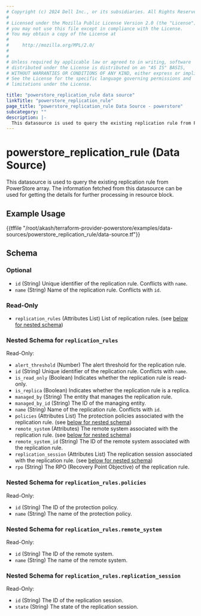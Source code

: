 ```yaml
---
# Copyright (c) 2024 Dell Inc., or its subsidiaries. All Rights Reserved.
# 
# Licensed under the Mozilla Public License Version 2.0 (the "License");
# you may not use this file except in compliance with the License.
# You may obtain a copy of the License at
# 
#     http://mozilla.org/MPL/2.0/
# 
# 
# Unless required by applicable law or agreed to in writing, software
# distributed under the License is distributed on an "AS IS" BASIS,
# WITHOUT WARRANTIES OR CONDITIONS OF ANY KIND, either express or implied.
# See the License for the specific language governing permissions and
# limitations under the License.

title: "powerstore_replication_rule data source"
linkTitle: "powerstore_replication_rule"
page_title: "powerstore_replication_rule Data Source - powerstore"
subcategory: ""
description: |-
  This datasource is used to query the existing replication rule from PowerStore array. The information fetched from this datasource can be used for getting the details for further processing in resource block.
---
```


# powerstore_replication_rule (Data Source)

This datasource is used to query the existing replication rule from PowerStore array. The information fetched from this datasource can be used for getting the details for further processing in resource block.

## Example Usage

{{tffile "/root/akash/terraform-provider-powerstore/examples/data-sources/powerstore_replication_rule/data-source.tf"}}

<!-- schema generated by tfplugindocs -->
## Schema

### Optional

- `id` (String) Unique identifier of the replication rule. Conflicts with `name`.
- `name` (String) Name of the replication rule. Conflicts with `id`.

### Read-Only

- `replication_rules` (Attributes List) List of replication rules. (see [below for nested schema](#nestedatt--replication_rules))

<a id="nestedatt--replication_rules"></a>
### Nested Schema for `replication_rules`

Read-Only:

- `alert_threshold` (Number) The alert threshold for the replication rule.
- `id` (String) Unique identifier of the replication rule. Conflicts with `name`.
- `is_read_only` (Boolean) Indicates whether the replication rule is read-only.
- `is_replica` (Boolean) Indicates whether the replication rule is a replica.
- `managed_by` (String) The entity that manages the replication rule.
- `managed_by_id` (String) The ID of the managing entity.
- `name` (String) Name of the replication rule. Conflicts with `id`.
- `policies` (Attributes List) The protection policies associated with the replication rule. (see [below for nested schema](#nestedatt--replication_rules--policies))
- `remote_system` (Attributes) The remote system associated with the replication rule. (see [below for nested schema](#nestedatt--replication_rules--remote_system))
- `remote_system_id` (String) The ID of the remote system associated with the replication rule.
- `replication_session` (Attributes List) The replication session associated with the replication rule. (see [below for nested schema](#nestedatt--replication_rules--replication_session))
- `rpo` (String) The RPO (Recovery Point Objective) of the replication rule.

<a id="nestedatt--replication_rules--policies"></a>
### Nested Schema for `replication_rules.policies`

Read-Only:

- `id` (String) The ID of the protection policy.
- `name` (String) The name of the protection policy.


<a id="nestedatt--replication_rules--remote_system"></a>
### Nested Schema for `replication_rules.remote_system`

Read-Only:

- `id` (String) The ID of the remote system.
- `name` (String) The name of the remote system.


<a id="nestedatt--replication_rules--replication_session"></a>
### Nested Schema for `replication_rules.replication_session`

Read-Only:

- `id` (String) The ID of the replication session.
- `state` (String) The state of the replication session.